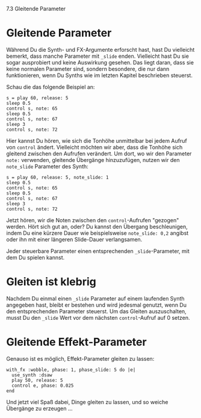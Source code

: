 7.3 Gleitende Parameter

# Gleitende Parameter

Während Du die Synth- und FX-Argumente erforscht hast, hast Du 
vielleicht bemerkt, dass manche Parameter mit `_slide` enden. 
Vielleicht hast Du sie sogar ausprobiert und keine Auswirkung gesehen. 
Das liegt daran, dass sie keine normalen Parameter sind, sondern 
besondere, die nur dann funktionieren, wenn Du Synths wie im letzten 
Kapitel beschrieben steuerst.

Schau die das folgende Beispiel an:

```
s = play 60, release: 5
sleep 0.5
control s, note: 65
sleep 0.5
control s, note: 67
sleep 3
control s, note: 72
```

Hier kannst Du hören, wie sich die Tonhöhe unmittelbar bei jedem Aufruf 
von `control` ändert. Vielleicht möchten wir aber, dass die Tonhöhe 
sich gleitend zwischen den Aufrufen verändert. Um dort, wo wir den 
Parameter `note:` verwenden, gleitende Übergänge hinzuzufügen, nutzen 
wir den `note_slide` Parameter des Synth:

```
s = play 60, release: 5, note_slide: 1
sleep 0.5
control s, note: 65
sleep 0.5
control s, note: 67
sleep 3
control s, note: 72
```

Jetzt hören, wir die Noten zwischen den `control`-Aufrufen "gezogen" 
werden. Hört sich gut an, oder? Du kannst den Übergang beschleunigen, 
indem Du eine kürzere Dauer wie beispielsweise `note_slide: 0,2` 
angibst oder ihn mit einer längeren Slide-Dauer verlangsamen.

Jeder steuerbare Parameter einen entsprechenden `_slide`-Parameter, mit 
dem Du spielen kannst.

# Gleiten ist klebrig

Nachdem Du einmal einen `_slide` Parameter auf einem laufenden Synth 
angegeben hast, bleibt er bestehen und wird jedesmal genutzt, wenn Du 
den entsprechenden Parameter steuerst. Um das Gleiten auszuschalten, 
musst Du den `_slide` Wert vor dem nächsten `control`-Aufruf auf 0 
setzen.

# Gleitende Effekt-Parameter

Genauso ist es möglich, Effekt-Parameter gleiten zu lassen:

```
with_fx :wobble, phase: 1, phase_slide: 5 do |e|
  use_synth :dsaw
  play 50, release: 5
  control e, phase: 0.025
end
```

Und jetzt viel Spaß dabei, Dinge gleiten zu lassen, und so weiche 
Übergänge zu erzeugen ...
